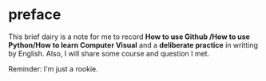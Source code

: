 # preface
This brief dairy is a note for me to record  **How to use Github /How to use Python/How to learn Computer Visual** and a  **deliberate practice** in writting by English.
Also, I will share some course and question I met.

Reminder: I'm just a rookie. 
